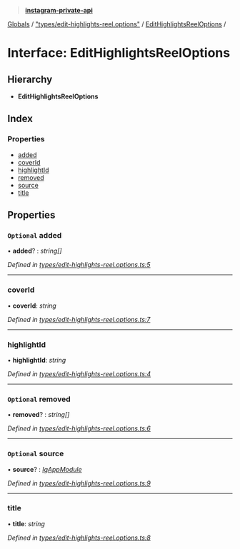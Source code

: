 > **[instagram-private-api](../README.md)**

[Globals](../README.md) / ["types/edit-highlights-reel.options"](../modules/_types_edit_highlights_reel_options_.md) / [EditHighlightsReelOptions](_types_edit_highlights_reel_options_.edithighlightsreeloptions.md) /

# Interface: EditHighlightsReelOptions

## Hierarchy

* **EditHighlightsReelOptions**

## Index

### Properties

* [added](_types_edit_highlights_reel_options_.edithighlightsreeloptions.md#optional-added)
* [coverId](_types_edit_highlights_reel_options_.edithighlightsreeloptions.md#coverid)
* [highlightId](_types_edit_highlights_reel_options_.edithighlightsreeloptions.md#highlightid)
* [removed](_types_edit_highlights_reel_options_.edithighlightsreeloptions.md#optional-removed)
* [source](_types_edit_highlights_reel_options_.edithighlightsreeloptions.md#optional-source)
* [title](_types_edit_highlights_reel_options_.edithighlightsreeloptions.md#title)

## Properties

### `Optional` added

• **added**? : *string[]*

*Defined in [types/edit-highlights-reel.options.ts:5](https://github.com/dilame/instagram-private-api/blob/173bc62/src/types/edit-highlights-reel.options.ts#L5)*

___

###  coverId

• **coverId**: *string*

*Defined in [types/edit-highlights-reel.options.ts:7](https://github.com/dilame/instagram-private-api/blob/173bc62/src/types/edit-highlights-reel.options.ts#L7)*

___

###  highlightId

• **highlightId**: *string*

*Defined in [types/edit-highlights-reel.options.ts:4](https://github.com/dilame/instagram-private-api/blob/173bc62/src/types/edit-highlights-reel.options.ts#L4)*

___

### `Optional` removed

• **removed**? : *string[]*

*Defined in [types/edit-highlights-reel.options.ts:6](https://github.com/dilame/instagram-private-api/blob/173bc62/src/types/edit-highlights-reel.options.ts#L6)*

___

### `Optional` source

• **source**? : *[IgAppModule](../modules/_types_common_types_.md#igappmodule)*

*Defined in [types/edit-highlights-reel.options.ts:9](https://github.com/dilame/instagram-private-api/blob/173bc62/src/types/edit-highlights-reel.options.ts#L9)*

___

###  title

• **title**: *string*

*Defined in [types/edit-highlights-reel.options.ts:8](https://github.com/dilame/instagram-private-api/blob/173bc62/src/types/edit-highlights-reel.options.ts#L8)*